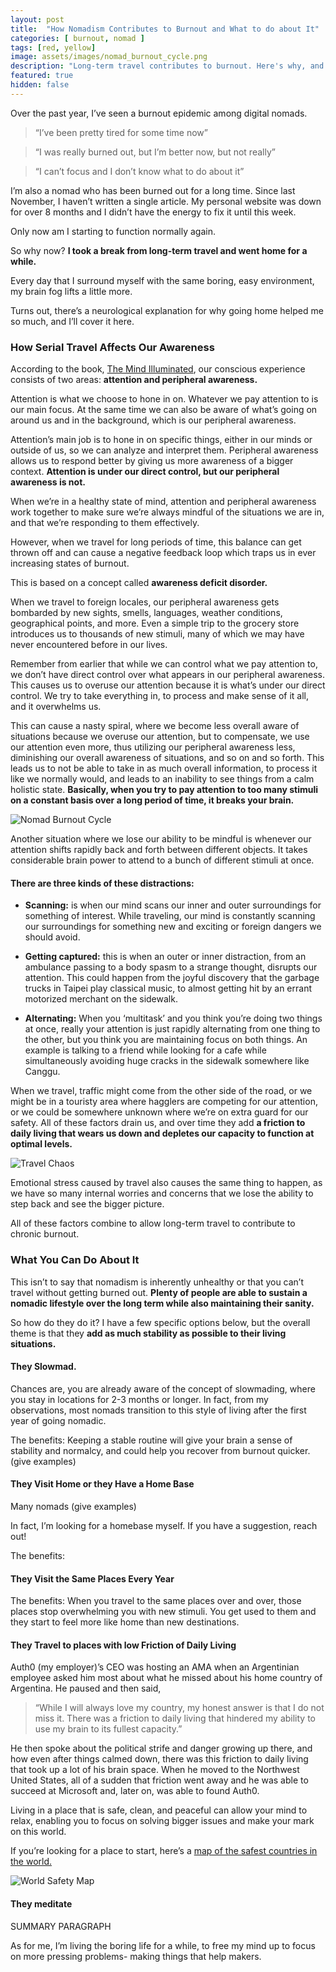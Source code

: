 ```yaml
---
layout: post
title:  "How Nomadism Contributes to Burnout and What to do about It"
categories: [ burnout, nomad ]
tags: [red, yellow]
image: assets/images/nomad_burnout_cycle.png
description: "Long-term travel contributes to burnout. Here's why, and what you can do about it."
featured: true
hidden: false
---
```


Over the past year, I’ve seen a burnout epidemic among digital nomads. 
> “I’ve been pretty tired for some time now”

> “I was really burned out, but I’m better now, but not really”

> “I can’t focus and I don’t know what to do about it”

I’m also a nomad who has been burned out for a long time. Since last November, I haven’t written a single article. My personal website was down for over 8 months and I didn’t have the energy to fix it until this week.

Only now am I starting to function normally again. 


So why now? **I took a break from long-term travel and went home for a while.**

Every day that I surround myself with the same boring, easy environment, my brain fog lifts a little more.

Turns out, there’s a neurological explanation for why going home helped me so much, and I’ll cover it here.

### How Serial Travel Affects Our Awareness

According to the book, [The Mind Illuminated](https://www.amazon.com/Mind-Illuminated-Meditation-Integrating-Mindfulness-ebook/dp/B01INMZKAQ/), our conscious experience consists of two areas: **attention and peripheral awareness.**

Attention is what we choose to hone in on. Whatever we pay attention to is our main focus. At the same time we can also be aware of what’s going on around us and in the background, which is our peripheral awareness.

Attention’s main job is to hone in on specific things, either in our minds or outside of us, so we can analyze and interpret them. Peripheral awareness allows us to respond better by giving us more awareness of a bigger context. **Attention is under our direct control, but our peripheral awareness is not.**

When we’re in a healthy state of mind, attention and peripheral awareness work together to make sure we’re always mindful of the situations we are in, and that we’re responding to them effectively.

However, when we travel for long periods of time, this balance can get thrown off and can cause a negative feedback loop which traps us in ever increasing states of burnout.

This is based on a concept called **awareness deficit disorder.** 

When we travel to foreign locales, our peripheral awareness gets bombarded by new sights, smells, languages, weather conditions, geographical points, and more. Even a simple trip to the grocery store introduces us to thousands of new stimuli, many of which we may have never encountered before in our lives.

Remember from earlier that while we can control what we pay attention to, we don’t have direct control over what appears in our peripheral awareness. This causes us to overuse our attention because it is what’s under our direct control. We try to take everything in, to process and make sense of it all, and it overwhelms us. 

This can cause a nasty spiral, where we become less overall aware of situations because we overuse our attention, but to compensate, we use our attention even more, thus utilizing our peripheral awareness less, diminishing our overall awareness of situations, and so on and so forth. This leads us to not be able to take in as much overall information, to process it like we normally would, and leads to an inability to see things from a calm holistic state. **Basically, when you try to pay attention to too many stimuli on a constant basis over a long period of time, it breaks your brain.**


![Nomad Burnout Cycle](/assets/images/nomad_burnout_cycle.png "Nomad Burnout Cycle")

Another situation where we lose our ability to be mindful is whenever our attention shifts rapidly back and forth between different objects. It takes considerable brain power to attend to a bunch of different stimuli at once. 

#### There are three kinds of these distractions:

* **Scanning:** is when our mind scans our inner and outer surroundings for something of interest. While traveling, our mind is constantly scanning our surroundings for something new and exciting or foreign dangers we should avoid.

* **Getting captured:** this is when an outer or inner distraction, from an ambulance passing to a body spasm to a strange thought, disrupts our attention. This could happen from the joyful discovery that the garbage trucks in Taipei play classical music, to almost getting hit by an errant motorized merchant on the sidewalk.

* **Alternating:** When you ‘multitask’ and you think you’re doing two things at once, really your attention is just rapidly alternating from one thing to the other, but you think you are maintaining focus on both things. An example is talking to a friend while looking for a cafe while simultaneously avoiding huge cracks in the sidewalk somewhere like Canggu.

When we travel, traffic might come from the other side of the road, or we might be in a touristy area where hagglers are competing for our attention, or we could be somewhere unknown where we’re on extra guard for our safety. All of these factors drain us, and over time they add **a friction to daily living that wears us down and depletes our capacity to function at optimal levels.**

![Travel Chaos](/assets/images/jumbotron.jpg "Travel Chaos")



Emotional stress caused by travel also causes the same thing to happen, as we have so many internal worries and concerns that we lose the ability to step back and see the bigger picture.

All of these factors combine to allow long-term travel to contribute to chronic burnout.

### What You Can Do About It

This isn’t to say that nomadism is inherently unhealthy or that you can’t travel without getting burned out. **Plenty of people are able to sustain a nomadic lifestyle over the long term while also maintaining their sanity.**

So how do they do it? I have a few specific options below, but the overall theme is that they **add as much stability as possible to their living situations.**

#### They Slowmad.


Chances are, you are already aware of the concept of slowmading, where you stay in locations for 2-3 months or longer. In fact, from my observations, most nomads transition to this style of living after the first year of going nomadic.

The benefits: Keeping a stable routine will give your brain a sense of stability and normalcy, and could help you recover from burnout quicker.
(give examples)

#### They Visit Home or they Have a Home Base

Many nomads (give examples)

In fact, I’m looking for a homebase myself. If you have a suggestion, reach out!

The benefits:

#### They Visit the Same Places Every Year

The benefits: When you travel to the same places over and over, those places stop overwhelming you with new stimuli. You get used to them and they start to feel more like home than new destinations.

#### They Travel to places with low Friction of Daily Living

Auth0 (my employer)’s CEO was hosting an AMA when an Argentinian employee asked him most about what he missed about his home country of Argentina. He paused and then said,
> “While I will always love my country, my honest answer is that I do not miss it. There was a friction to daily living that hindered my ability to use my brain to its fullest capacity.” 

He then spoke about the political strife and danger growing up there, and how even after things calmed down, there was this friction to daily living that took up a lot of his brain space. When he moved to the Northwest United States, all of a sudden that friction went away and he was able to succeed at Microsoft and, later on, was able to found Auth0. 

Living in a place that is safe, clean, and peaceful can allow your mind to relax, enabling you to focus on solving bigger issues and make your mark on this world.

If you’re looking for a place to start, here’s a [map of the safest countries in the world.](https://drum-cussac.com/blog/world-risk-map/)


![World Safety Map](/assets/images/world_safety_map2019.jpg "World Safety Map")


#### They meditate





SUMMARY PARAGRAPH



As for me, I’m living the boring life for a while, to free my mind up to focus on more pressing problems- making things that help makers.

